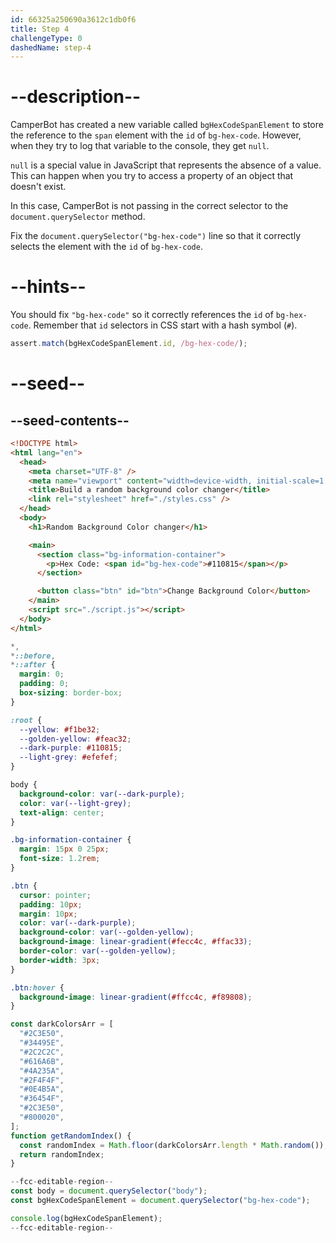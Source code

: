 ```yaml
---
id: 66325a250690a3612c1db0f6
title: Step 4
challengeType: 0
dashedName: step-4
---
```


# --description--

CamperBot has created a new variable called `bgHexCodeSpanElement` to store the reference to the `span` element with the `id` of `bg-hex-code`. However, when they try to log that variable to the console, they get `null`. 

`null` is a special value in JavaScript that represents the absence of a value. This can happen when you try to access a property of an object that doesn't exist. 

In this case, CamperBot is not passing in the correct selector to the `document.querySelector` method.

Fix the `document.querySelector("bg-hex-code")` line so that it correctly selects the element with the `id` of `bg-hex-code`.

# --hints--

You should fix `"bg-hex-code"` so it correctly references the `id` of `bg-hex-code`. Remember that `id` selectors in CSS start with a hash symbol (`#`).

```js
assert.match(bgHexCodeSpanElement.id, /bg-hex-code/);
```

# --seed--

## --seed-contents--

```html
<!DOCTYPE html>
<html lang="en">
  <head>
    <meta charset="UTF-8" />
    <meta name="viewport" content="width=device-width, initial-scale=1.0" />
    <title>Build a random background color changer</title>
    <link rel="stylesheet" href="./styles.css" />
  </head>
  <body>
    <h1>Random Background Color changer</h1>

    <main>
      <section class="bg-information-container">
        <p>Hex Code: <span id="bg-hex-code">#110815</span></p>
      </section>

      <button class="btn" id="btn">Change Background Color</button>
    </main>
    <script src="./script.js"></script>
  </body>
</html>
```

```css
*,
*::before,
*::after {
  margin: 0;
  padding: 0;
  box-sizing: border-box;
}

:root {
  --yellow: #f1be32;
  --golden-yellow: #feac32;
  --dark-purple: #110815;
  --light-grey: #efefef;
}

body {
  background-color: var(--dark-purple);
  color: var(--light-grey);
  text-align: center;
}

.bg-information-container {
  margin: 15px 0 25px;
  font-size: 1.2rem;
}

.btn {
  cursor: pointer;
  padding: 10px;
  margin: 10px;
  color: var(--dark-purple);
  background-color: var(--golden-yellow);
  background-image: linear-gradient(#fecc4c, #ffac33);
  border-color: var(--golden-yellow);
  border-width: 3px;
}

.btn:hover {
  background-image: linear-gradient(#ffcc4c, #f89808);
}

```

```js
const darkColorsArr = [
  "#2C3E50",
  "#34495E",
  "#2C2C2C",
  "#616A6B",
  "#4A235A",
  "#2F4F4F",
  "#0E4B5A",
  "#36454F",
  "#2C3E50",
  "#800020",
];
function getRandomIndex() {
  const randomIndex = Math.floor(darkColorsArr.length * Math.random());
  return randomIndex;
}

--fcc-editable-region--
const body = document.querySelector("body");
const bgHexCodeSpanElement = document.querySelector("bg-hex-code");

console.log(bgHexCodeSpanElement);
--fcc-editable-region--
```
